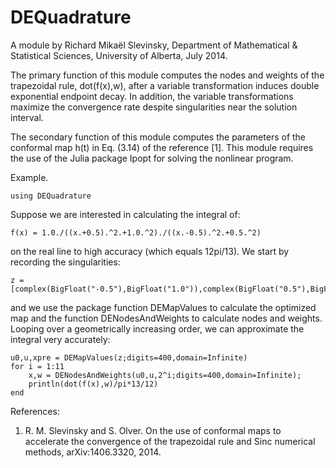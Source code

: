 # DEQuadrature

A module by Richard Mikaël Slevinsky,
Department of Mathematical & Statistical Sciences,
University of Alberta, July 2014.

The primary function of this module computes the nodes and weights
of the trapezoidal rule, dot(f(x),w), after a variable transformation induces 
double exponential endpoint decay. In addition, the variable transformations
maximize the convergence rate despite singularities near the solution interval.

The secondary function of this module computes the parameters of the
conformal map h(t) in Eq. (3.14) of the reference [1]. This module requires
the use of the Julia package Ipopt for solving the nonlinear program.

Example.


	using DEQuadrature


Suppose we are interested in calculating the integral of:


	f(x) = 1.0./((x.+0.5).^2.+1.0.^2)./((x.-0.5).^2.+0.5.^2)


on the real line to high accuracy (which equals 12pi/13). We start by recording the singularities:


	z = [complex(BigFloat("-0.5"),BigFloat("1.0")),complex(BigFloat("0.5"),BigFloat("0.5"))]


and we use the package function DEMapValues to calculate the optimized map and the function DENodesAndWeights to calculate nodes and weights. Looping over a geometrically increasing order, we can approximate the integral very accurately:


	u0,u,xpre = DEMapValues(z;digits=400,domain=Infinite)
	for i = 1:11
		x,w = DENodesAndWeights(u0,u,2^i;digits=400,domain=Infinite);
		println(dot(f(x),w)/pi*13/12)
	end


References:
 
   1.	R. M. Slevinsky and S. Olver. On the use of conformal maps
		to accelerate the convergence of the trapezoidal rule
		and Sinc numerical methods, arXiv:1406.3320, 2014.
